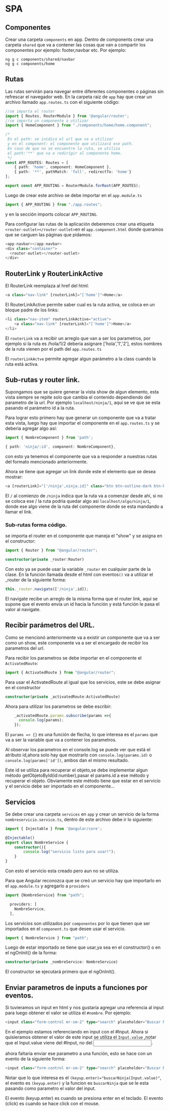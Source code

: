 # SPA

## Componentes
Crear una carpeta `components` en app.
Dentro de components crear una carpeta `shared` que va a contener las cosas que van a compartir los componentes por ejemplo: footer,navbar etc.
Por ejemplo:
```shell
ng g c components/shared/navbar
ng g c components/home
```

## Rutas
Las rutas servirán para navegar entre diferentes componentes o páginas sin refrescar el navegador web.
En la carpeta raiz de `app` hay que crear un archivo llamado `app.routes.ts` con el siguiente código:
```typescript
//se importa el router
import { Routes, RouterModule } from '@angular/router';
//se importa un componente a utilizar
import { HomeComponent } from "./components/home/home.component";

/*
 En el path: se inidica el url que va a utilizar
 y en el component: el componente que utilizará ese path.
 En caso de que no se encuentre la ruta, se utiliza
 el path:'**' que va a redirigir al componente home.
 */
const APP_ROUTES: Routes = [
    { path: 'home', component: HomeComponent },
    { path: '**', pathMatch: 'full', redirectTo: 'home'}
];

export const APP_ROUTING = RouterModule.forRoot(APP_ROUTES);
```
Luego de crear este archivo se debe importar en el `app.module.ts`
```typescript
import { APP_ROUTING } from "./app.routes";
```
y en la sección imports colocar `APP_ROUTING`.

Para configurar las rutas de la aplicación deberemos crear una etiqueta `<router-outlet></router-outlet>`en el `app.component.html` donde queramos que se carguen las páginas que pidamos:
```typescript
<app-navbar></app-navbar>
<div class="container">
  <router-outlet></router-outlet>
</div>
```

## RouterLink y RouterLinkActive
El RouterLink reemplaza al href del html:
```typescript
<a class="nav-link" [routerLink]="['home']">Home</a>
```
El RouterLinkActive permite saber cual es la ruta activa, se coloca en un bloque padre de los links:
```typescript
<li class="nav-item" routerLinkActive="active">
    <a class="nav-link" [routerLink]="['home']">Home</a>
</li>
```

El `routerLink` va a recibir un arreglo que van a ser los parametros, por ejemplo si la ruta es /hola/1/2 deberia asignare ['hola','1','2'], estos nombres de la ruta vienen por el path del `app.routes.ts`

El `routerLinkActve` permite agregar algun parámetro a la class cuando la ruta está activa.

## Sub-rutas y router link.
Supongamos que se quiere generar la vista show de algun elemento, esta vista siempre se repite solo que cambia el contenido dependiendo del parametro de la url.
Por ejemplo `localhost/ninja/1`, aquí se ve que se esta pasando el parámetro id a la ruta.

Para lograr esto primero hay que generar un componente que va a tratar esta vista, luego hay que importar el componente en el `app.routes.ts` y se deberia agregar algo así:
```typescript
import { NombreComponent } from 'path';

{ path: 'ninja/:id', component: NombreComponent},
```
con esto ya tenemos el componente que va a responder a nuestras rutas del formato mencionado anteriormente.

Ahora se tiene que agregar un link donde este el elemento que se desea mostrar:
```typescript
<a [routerLink]="['/ninja',ninja.id]" class="btn btn-outline-dark btn-block">Ver más</a>
```
El `/` al comienzo de `/ninja` indica que la ruta va a comenzar desde ahi, si no se coloca ese / la ruta podria quedar algo asi `localhost/algo/ninja/1`, donde ese algo viene de la ruta del componente donde se esta mandando a llamar el link.

### Sub-rutas forma código.
se importa el router en el componente que maneja el "show" y se asigna en el constructor:
```typescript
import { Router } from "@angular/router";

constructor(private _router:Router)
```
Con esto ya se puede usar la variable `_router` en cualquier parte de la clase.
En la función llamada desde el html con eventos`()` va a utilizar el _router de la siguiente forma:
```typescript
this._router.navigate(['/ninja',id]);
```
El navigate recibe un arreglo de la misma forma que el router link, aqui se supone que el evento envía un id hacia la función y está función le pasa el valor al navigate.

## Recibir parámetros del URL.
Como se mencionó anteriormente va a existir un componente que va a ser como un show, este componente va a ser el encargado de recibir los parametros del url.

Para recibir los parametros se debe importar en el componente el `ActivatedRoute`:
```typescript
import { ActivatedRoute } from "@angular/router";
```
Para usar el ActivatedRoute al igual que los servicios, este se debe asignar en el constructor
```typescript
constructor(private _activatedRoute:ActivatedRoute)
```
Ahora para utilizar los parametros se debe escribir:
```typescript
    _activatedRoute.params.subscribe(params =>{
      console.log(params);
    });
```
El `params => {}` es una función de flecha, lo que interesa es el `params` que va a ser la variable que va a contener los parametros.

Al observar los parametros en el console.log se puede ver que está el atributo id,ahora solo hay que mostrarlo con `console.log(params.id)` o `console.log(params['id'])`, ambos dan el mismo resultado.

Este id se utiliza para recuperar el objeto,se debe implementar algun método getObjetoById(id:number),pasar el params.id a ese método y recuperar el objeto.
Obviamente este método tiene que estar en el servicio y el servicio debe ser importado en el componente...


## Servicios
Se debe crear una carpeta `services` en `app` y crear un servicio de la forma `nombreservicio.service.ts`,
dentro de este archivo debe ir lo siguiente:
```typescript
import { Injectable } from '@angular/core';

@Injectable()
export class NombreService {
    constructor(){
        console.log("servicio listo para usar!");
    }
}
```
Con esto el servicio esta creado pero aun no se utiliza.

Para que Angular reconozca que se creó un servicio hay que importarlo en el `app.module.ts` y agregarlo a `providers`
```typescript
import {NombreService} from "path";

  providers: [
    NombreService,
  ],
```
Los servicios son utilizados por `componentes` por lo que tienen que ser importados en el `component.ts` que desee usar el servicio.
```typescript
import { NombreService } from "path";
```
Luego de estar importado se tiene que usar,ya sea en el constructor() o en el ngOnInit() de la forma:
```typescript
constructor(private _nombreService: NombreService)
```
El constructor se ejecutará primero que el ngOnInit().

## Enviar parametros de inputs a funciones por eventos.
Si tuvieramos un input en html y nos gustaría agregar una referencia al input para luego obtener el valor se utiliza el `#nombre`.
Por ejemplo:
```typescript
<input class="form-control mr-sm-2" type="search" placeholder="Buscar Ninja" aria-label="Buscar" #Input>
```
En el ejemplo estamos referenciando en input con el #Input.
Ahora si quisieramos obtener el valor de este input se utiliza el `Input.value` ,notar que el Input.value viene del #Input, no del <input>.

ahora faltaría enviar ese parametro a una función, esto se hace con un evento de la siguiente forma:
```typescript
<input class="form-control mr-sm-2" type="search" placeholder="Buscar Ninja" aria-label="Buscar" (keyup.enter)="buscarNinja(Input.value)" #Input>
```
Notar que lo que interesa es el `(keyup.enter)="buscarNinja(Input.value)"`, el evento es `(keyup.enter)` y la funcion es `buscarNinja` que se le esta pasando como parametro el valor del input.

El evento (keyup.enter) es cuando se presiona enter en el teclado.
El evento (click) es cuando se hace click con el mouse.